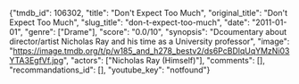 {"tmdb_id": 106302, "title": "Don't Expect Too Much", "original_title": "Don't Expect Too Much", "slug_title": "don-t-expect-too-much", "date": "2011-01-01", "genre": ["Drame"], "score": "0.0/10", "synopsis": "Dcoumentary about director/artist Nicholas Ray and his time as a University professor", "image": "https://image.tmdb.org/t/p/w185_and_h278_bestv2/ds6PcBDlqUqYMzNi03YTA3EgfVf.jpg", "actors": ["Nicholas Ray (Himself)"], "comments": [], "recommandations_id": [], "youtube_key": "notfound"}